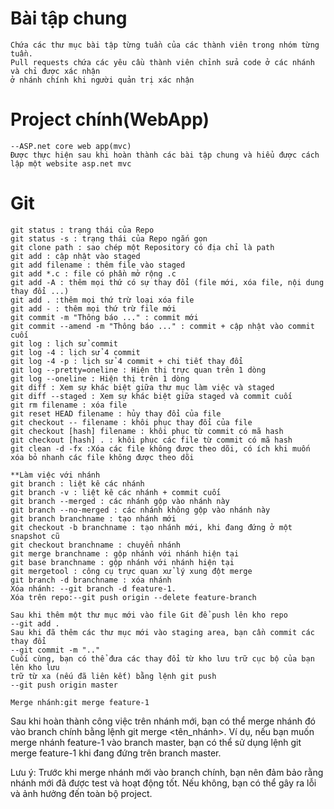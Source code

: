 # Bài tập chung 
	Chứa các thư mục bài tập từng tuần của các thành viên trong nhóm từng tuần.
	Pull requests chứa các yêu cầu thành viên chỉnh sửa code ở các nhánh và chỉ được xác nhận
	ở nhánh chính khi người quản trị xác nhận
# Project chính(WebApp)
	--ASP.net core web app(mvc)
	Được thực hiện sau khi hoàn thành các bài tập chung và hiểu được cách lập một website asp.net mvc
# Git
	git status : trạng thái của Repo
	git status -s : trạng thái của Repo ngắn gọn
	git clone path : sao chép một Repository có địa chỉ là path
	git add : cập nhật vào staged
	git add filename : thêm file vào staged
	git add *.c : file có phần mở rộng .c
	git add -A : thêm mọi thứ có sự thay đổi (file mới, xóa file, nội dung thay đổi ...)
	git add . :thêm mọi thứ trừ loại xóa file
	git add - : thêm mọi thứ trừ file mới
	git commit -m "Thông báo ..." : commit mới
	git commit --amend -m "Thông báo ..." : commit + cập nhật vào commit cuối
	git log : lịch sử commit
	git log -4 : lịch sử 4 commit
	git log -4 -p : lịch sử 4 commit + chi tiết thay đổi
	git log --pretty=oneline : Hiện thị trực quan trên 1 dòng
	git log --oneline : Hiện thị trên 1 dòng
	git diff : Xem sự khác biệt giữa thư mục làm việc và staged
	git diff --staged : Xem sự khác biệt giữa staged và commit cuối
	git rm filename : xóa file
	git reset HEAD filename : hủy thay đổi của file
	git checkout -- filename : khôi phục thay đổi của file
	git checkout [hash] filename : khôi phục từ commit có mã hash
	git checkout [hash] . : khôi phục các file từ commit có mã hash
	git clean -d -fx :Xóa các file không được theo dõi, có ích khi muốn xóa bỏ nhanh các file không được theo dõi
	
	**Làm việc với nhánh
	git branch : liệt kê các nhánh
	git branch -v : liệt kê các nhánh + commit cuối
	git branch --merged : các nhánh gộp vào nhánh này
	git branch --no-merged : các nhánh không gộp vào nhánh này
	git branch branchname : tạo nhánh mới
	git checkout -b branchname : tạo nhánh mới, khi đang đứng ở một snapshot cũ
	git checkout branchname : chuyển nhánh
	git merge branchname : gộp nhánh với nhánh hiện tại
	git base branchname : gộp nhánh với nhánh hiện tại
	git mergetool : công cụ trực quan xử lý xung đột merge
	git branch -d branchname : xóa nhánh
	Xóa nhánh: --git branch -d feature-1.
	Xóa trên repo:--git push origin --delete feature-branch
	
	Sau khi thêm một thư mục mới vào file Git để push lên kho repo
	--git add .
	Sau khi đã thêm các thư mục mới vào staging area, bạn cần commit các thay đổi 
	--git commit -m ".."
	Cuối cùng, bạn có thể đưa các thay đổi từ kho lưu trữ cục bộ của bạn lên kho lưu
	trữ từ xa (nếu đã liên kết) bằng lệnh git push
	--git push origin master

	Merge nhánh:git merge feature-1
Sau khi hoàn thành công việc trên nhánh mới, bạn có thể merge nhánh đó vào branch chính bằng lệnh git merge <tên_nhánh>. Ví dụ, nếu bạn muốn merge nhánh feature-1 vào branch master, bạn có thể sử dụng lệnh git merge feature-1 khi đang đứng trên branch master.


Lưu ý: Trước khi merge nhánh mới vào branch chính, bạn nên đảm bảo rằng nhánh mới đã được test và hoạt động tốt. Nếu không, bạn có thể gây ra lỗi và ảnh hưởng đến toàn bộ project.
